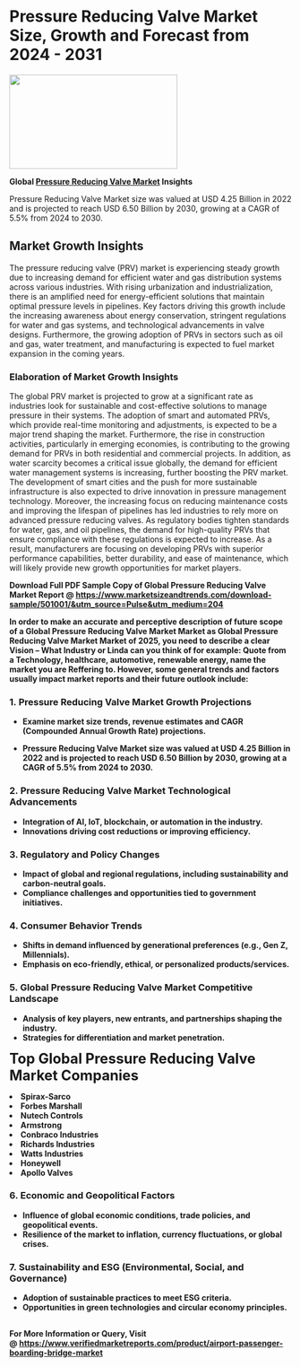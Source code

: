 <H1>Pressure Reducing Valve Market Size, Growth and Forecast from 2024 - 2031</H1><img class="aligncenter size-medium wp-image-584254" src="https://thirdeyenews.in/wp-content/uploads/2024/09/Global-Market-Research-300x168.jpeg" alt="" width="300" height="168" /><p><strong>Global&nbsp;<a href="https://www.marketsizeandtrends.com/download-sample/501001/&amp;utm_source=Pulse&amp;utm_medium=204">Pressure Reducing Valve Market</a> Insights</strong></p><p>Pressure Reducing Valve Market size was valued at USD 4.25 Billion in 2022 and is projected to reach USD 6.50 Billion by 2030, growing at a CAGR of 5.5% from 2024 to 2030.</p><p><h2>Market Growth Insights</h2> The pressure reducing valve (PRV) market is experiencing steady growth due to increasing demand for efficient water and gas distribution systems across various industries. With rising urbanization and industrialization, there is an amplified need for energy-efficient solutions that maintain optimal pressure levels in pipelines. Key factors driving this growth include the increasing awareness about energy conservation, stringent regulations for water and gas systems, and technological advancements in valve designs. Furthermore, the growing adoption of PRVs in sectors such as oil and gas, water treatment, and manufacturing is expected to fuel market expansion in the coming years. <p><strong></strong></p> <h3>Elaboration of Market Growth Insights</h3> The global PRV market is projected to grow at a significant rate as industries look for sustainable and cost-effective solutions to manage pressure in their systems. The adoption of smart and automated PRVs, which provide real-time monitoring and adjustments, is expected to be a major trend shaping the market. Furthermore, the rise in construction activities, particularly in emerging economies, is contributing to the growing demand for PRVs in both residential and commercial projects. In addition, as water scarcity becomes a critical issue globally, the demand for efficient water management systems is increasing, further boosting the PRV market. The development of smart cities and the push for more sustainable infrastructure is also expected to drive innovation in pressure management technology. Moreover, the increasing focus on reducing maintenance costs and improving the lifespan of pipelines has led industries to rely more on advanced pressure reducing valves. As regulatory bodies tighten standards for water, gas, and oil pipelines, the demand for high-quality PRVs that ensure compliance with these regulations is expected to increase. As a result, manufacturers are focusing on developing PRVs with superior performance capabilities, better durability, and ease of maintenance, which will likely provide new growth opportunities for market players. <p><strong></p><p><span class=""><strong>Download Full PDF Sample Copy of Global Pressure Reducing Valve Market Report</strong> @ <a href="https://www.marketsizeandtrends.com/download-sample/501001/&amp;utm_source=Pulse&amp;utm_medium=204" target="_blank">https://www.marketsizeandtrends.com/download-sample/501001/&amp;utm_source=Pulse&amp;utm_medium=204</a></span></p><p>In order to make an accurate and perceptive description of future scope of a Global&nbsp;Pressure Reducing Valve Market Market as Global&nbsp;Pressure Reducing Valve Market Market of 2025, you need to describe a clear Vision &ndash; What Industry or Linda can you think of for example: Quote from a Technology, healthcare, automotive, renewable energy, name the market you are Reffering to. However, some general trends and factors usually impact market reports and their future outlook include:</p><h3>1.&nbsp;<strong>Pressure Reducing Valve Market Growth Projections</strong></h3><ul><li>Examine market size trends, revenue estimates and CAGR (Compounded Annual Growth Rate) projections.</li><li><p>Pressure Reducing Valve Market size was valued at USD 4.25 Billion in 2022 and is projected to reach USD 6.50 Billion by 2030, growing at a CAGR of 5.5% from 2024 to 2030.</p></li></ul><h3>2.&nbsp;<strong>Pressure Reducing Valve Market Technological Advancements</strong></h3><ul><li>Integration of AI, IoT, blockchain, or automation in the industry.</li><li>Innovations driving cost reductions or improving efficiency.</li></ul><h3>3.&nbsp;<strong>Regulatory and Policy Changes</strong></h3><ul><li>Impact of global and regional regulations, including sustainability and carbon-neutral goals.</li><li>Compliance challenges and opportunities tied to government initiatives.</li></ul><h3>4.&nbsp;<strong>Consumer Behavior Trends</strong></h3><ul><li>Shifts in demand influenced by generational preferences (e.g., Gen Z, Millennials).</li><li>Emphasis on eco-friendly, ethical, or personalized products/services.</li></ul><h3>5.&nbsp;<strong>Global Pressure Reducing Valve Market Competitive Landscape</strong></h3><ul><li>Analysis of key players, new entrants, and partnerships shaping the industry.</li><li>Strategies for differentiation and market penetration.</li></ul><p data-pm-slice="1 1 []"><span style="color: inherit; font-family: inherit; font-size: 25px;">Top Global Pressure Reducing Valve Market Companies</span></p><div class="" data-test-id=""><p><li>Spirax-Sarco</li><li> Forbes Marshall</li><li> Nutech Controls</li><li> Armstrong</li><li> Conbraco Industries</li><li> Richards Industries</li><li> Watts Industries</li><li> Honeywell</li><li> Apollo Valves</li></p></div><h3>6.&nbsp;<strong>Economic and Geopolitical Factors</strong></h3><ul><li>Influence of global economic conditions, trade policies, and geopolitical events.</li><li>Resilience of the market to inflation, currency fluctuations, or global crises.</li></ul><h3>7.&nbsp;<strong>Sustainability and ESG (Environmental, Social, and Governance)</strong></h3><ul><li>Adoption of sustainable practices to meet ESG criteria.</li><li>Opportunities in green technologies and circular economy principles.</li></ul><h2><strong style="font-size: 14px;">For More Information or Query, Visit @&nbsp;</strong><a style="background-color: #ffffff; font-size: 14px;" href="https://www.marketsizeandtrends.com/report/pressure-reducing-valve-market/" target="_blank">https://www.verifiedmarketreports.com/product/airport-passenger-boarding-bridge-market</a></h2>
